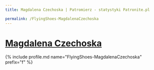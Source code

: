 ```yaml
---
title: Magdalena Czechoska | Patromierz - statystyki Patronite.pl

permalink: /FlyingShoes-MagdalenaCzechoska
---
```


# [Magdalena Czechoska](https://patronite.pl/FlyingShoes-MagdalenaCzechoska)

{% include profile.md name="FlyingShoes-MagdalenaCzechoska" prefix="f" %}
